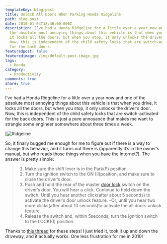 ```yaml
---
templateKey: blog-post
title: Unlock All Doors When Parking Honda Ridgeline
path: blog-post
date: 2010-01-04T18:46:00.000Z
description: I’ve had a Honda Ridgeline for a little over a year now and one of
  the absolute most annoying things about this vehicle is that when you drive,
  it locks all the doors, but when you stop, it only unlocks the driver’s door.
  Now, this is independent of the child safety locks that are switch-activated
  for the back doors.
featuredpost: false
featuredimage: /img/default-post-image.jpg
tags:
  - Honda
category:
  - Productivity
comments: true
share: true
---
```

I’ve had a Honda Ridgeline for a little over a year now and one of the absolute most annoying things about this vehicle is that when you drive, it locks all the doors, but when you stop, it only unlocks the driver’s door. Now, this is independent of the child safety locks that are switch-activated for the back doors. This is just a pure annoyance that makes me want to strangle some engineer somewhere about three times a week.

[![Ridgeline](/img/ridgeline_2.jpg)

So, it finally bugged me enough for me to figure out if there is a way to change this behavior, and it turns out there is (apparently it’s in the owner’s manual, but who reads those things when you have the Internet?). The answer is pretty simple:

> 1. Make sure the shift lever is in the Park(P) position.
> 2. Turn the ignition switch to the ON (II)position, and make sure to close the driver’s door.
> 3. Push and hold the rear of the master [door lock](http://www.ridgelineownersclub.com/forums/showthread.php?p=464827#) switch on the driver’s door. You will hear a click.
> Continue to hold down the switch: Until you hear another click(after about 5 seconds) to activate the driver’s door unlock feature.
> –Or, until you hear two more clicks(after about 10 seconds)to activate the all doors unlock feature.
> 4. Release the switch and, within 5seconds, turn the ignition switch to the LOCK(0) position.

Thanks to [this thread](http://www.ridgelineownersclub.com/forums/showthread.php?p=464827) for these steps! I just tried it, took it up and down the driveway, and it actually works. One less frustration for me in 2010!
